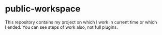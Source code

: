 # public-workspace
This repository contains my project on which I work in current time or which I ended. You can see steps of work also, not full plugins.  
